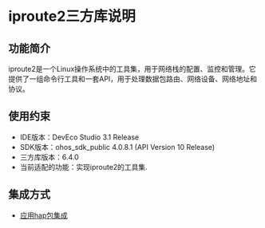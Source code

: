 # iproute2三方库说明
## 功能简介
iproute2是一个Linux操作系统中的工具集，用于网络栈的配置、监控和管理。它提供了一组命令行工具和一套API，用于处理数据包路由、网络设备、网络地址和协议。
## 使用约束
- IDE版本：DevEco Studio 3.1 Release
- SDK版本：ohos_sdk_public 4.0.8.1 (API Version 10 Release)
- 三方库版本：6.4.0
- 当前适配的功能：实现iproute2的工具集.

## 集成方式
+ [应用hap包集成](docs/hap_integrate.md)

